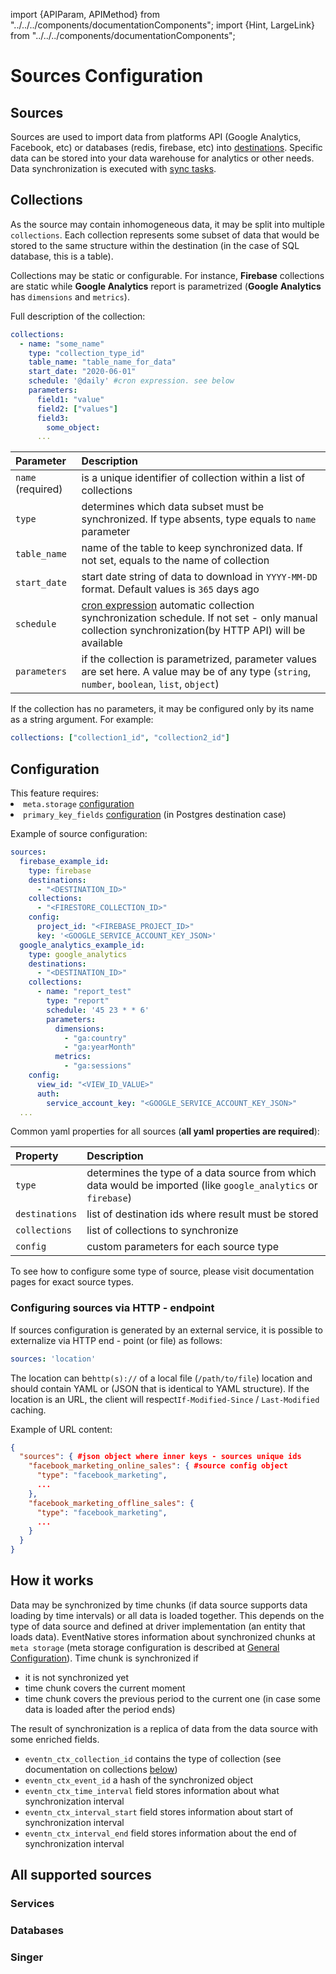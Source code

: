 import {APIParam, APIMethod} from "../../../components/documentationComponents";
import {Hint, LargeLink} from "../../../components/documentationComponents";

# Sources Configuration

## Sources

Sources are used to import data from platforms API (Google Analytics, Facebook, etc) or databases (redis, firebase, etc) into [destinations](/docs/destinations-configuration).
Specific data can be stored into your data warehouse for analytics or other needs. Data synchronization is executed with [sync tasks](/docs/sources-configuration/sync-tasks).

## Collections

As the source may contain inhomogeneous data, it may be split into multiple `collections`. Each collection represents some subset of data that would be stored to the same structure within the destination (in the case of SQL database, this is a table).

Collections may be static or configurable. For instance, **Firebase** collections are static while **Google Analytics** report is parametrized (**Google Analytics** has `dimensions` and `metrics`).

Full description of the collection:

```yaml
collections:
  - name: "some_name"
    type: "collection_type_id"
    table_name: "table_name_for_data"
    start_date: "2020-06-01"
    schedule: '@daily' #cron expression. see below
    parameters:
      field1: "value"
      field2: ["values"]
      field3: 
        some_object:
      ...
```

| Parameter | Description |
| :--- | :--- |
| `name` (required)  | is a unique identifier of collection within a list of collections |
| `type`  | determines which data subset must be synchronized. If type absents, type equals to `name` parameter |
| `table_name` | name of the table to keep synchronized data. If not set, equals to the name of collection |
| `start_date` | start date string of data to download in `YYYY-MM-DD` format. Default values is `365` days ago |
| `schedule`   | [cron expression](https://en.wikipedia.org/wiki/Cron) automatic collection synchronization schedule. If not set - only manual collection synchronization(by HTTP API) will be available |
| `parameters` | if the collection is parametrized, parameter values are set here. A value may be of any type (`string`, `number`, `boolean`, `list`, `object`) |

If the collection has no parameters, it may be configured only by its name as a string argument. For example:

```yaml
collections: ["collection1_id", "collection2_id"]
```

## Configuration

<Hint>
    This feature requires:
    <li><code inline="true">meta.storage</code> <a href="/docs/configuration">configuration</a></li>
    <li><code inline="true">primary_key_fields</code> <a href="/docs/configuration/primary-keys-configuration">configuration</a> (in Postgres destination case)</li>
</Hint>

Example of source configuration:

```yaml
sources:
  firebase_example_id:
    type: firebase
    destinations:
      - "<DESTINATION_ID>"
    collections:
      - "<FIRESTORE_COLLECTION_ID>"
    config:
      project_id: "<FIREBASE_PROJECT_ID>"
      key: '<GOOGLE_SERVICE_ACCOUNT_KEY_JSON>'
  google_analytics_example_id:
    type: google_analytics
    destinations:
      - "<DESTINATION_ID>"
    collections:
      - name: "report_test"
        type: "report"
        schedule: '45 23 * * 6'
        parameters:
          dimensions:
            - "ga:country"
            - "ga:yearMonth"
          metrics:
            - "ga:sessions"
    config:
      view_id: "<VIEW_ID_VALUE>"
      auth:
        service_account_key: "<GOOGLE_SERVICE_ACCOUNT_KEY_JSON>"
  ...

```

Common yaml properties for all sources (**all yaml properties are required**):

| Property | Description |
| :--- | :--- |
| `type`  | determines the type of a data source from which data would be imported (like `google_analytics` or `firebase`) |
| `destinations`  | list of destination ids where result must be stored |
| `collections`  | list of collections to synchronize |
| `config` | custom parameters for each source type |

To see how to configure some type of source, please visit documentation pages for exact source types.

### Configuring sources via HTTP - endpoint

If sources configuration is generated by an external service, it is possible to externalize via HTTP end - point \(or file\) as follows:

```yaml
sources: 'location'
```

The location can be`http(s)://` of a local file \(`/path/to/file`\) location and should contain YAML or \(JSON that is identical to YAML structure\). If the location is an URL, the client will respect`If-Modified-Since` / `Last-Modified` caching.

Example of URL content:

```json
{
  "sources": { #json object where inner keys - sources unique ids
    "facebook_marketing_online_sales": { #source config object
      "type": "facebook_marketing",
      ...
    },
    "facebook_marketing_offline_sales": {
      "type": "facebook_marketing",
      ...
    }
  }
}
```

## How it works

Data may be synchronized by time chunks (if data source supports data loading by time intervals) or all data is loaded together. This depends on the type of data source and defined at driver implementation (an entity that loads data). EventNative stores information about synchronized chunks at `meta storage` (meta storage configuration is described at [General Configuration](/docs/configuration)). Time chunk is synchronized if

* it is not synchronized yet
* time chunk covers the current moment
* time chunk covers the previous period to the current one (in case some data is loaded after the period ends)

The result of synchronization is a replica of data from the data source with some enriched fields. 

* `eventn_ctx_collection_id` contains the type of collection (see documentation on collections [below](/docs/sources-configuration#collections))
* `eventn_ctx_event_id` a hash of the synchronized object
* `eventn_ctx_time_interval` field stores information about what synchronization interval
* `eventn_ctx_interval_start` field stores information about start of synchronization interval
* `eventn_ctx_interval_end` field stores information about the end of synchronization interval

## All supported sources

### Services

<LargeLink href="/docs/sources-configuration/facebook-marketing" title="Facebook Marketing"/>

<LargeLink href="/docs/sources-configuration/google-analytics" title="Google Analytics"/>

<LargeLink href="/docs/sources-configuration/google-play" title="Google Play"/>

### Databases

<LargeLink href="/docs/sources-configuration/firebase" title="Firebase"/>

<LargeLink href="/docs/sources-configuration/redis" title="Redis"/>

### Singer

<LargeLink href="/docs/sources-configuration/singer-taps" title="Singer"/>